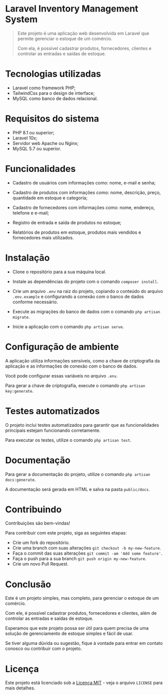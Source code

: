 # Laravel Inventory Management System

>Este projeto é uma aplicação web desenvolvida em Laravel que permite gerenciar o estoque de um comércio. 
>
>Com ela, é possível cadastrar produtos, fornecedores, clientes e controlar as entradas e saídas de estoque.


# Tecnologias utilizadas

- Laravel como framework PHP;
- TailwindCss para o design de interface;
- MySQL como banco de dados relacional.


# Requisitos do sistema

- PHP 8.1 ou superior;
- Laravel 10x;
- Servidor web Apache ou Nginx;
- MySQL 5.7 ou superior.


# Funcionalidades

- Cadastro de usuários com informações como: nome, e-mail e senha;

- Cadastro de produtos com informações como: nome, descrição, preço, quantidade em estoque e categoria;

- Cadastro de fornecedores com informações como: nome, endereço, telefone e e-mail;

- Registro de entrada e saída de produtos no estoque;

- Relatórios de produtos em estoque, produtos mais vendidos e fornecedores mais utilizados.


# Instalação

- Clone o repositório para a sua máquina local.

- Instale as dependências do projeto com o comando `composer install`.

- Crie um arquivo `.env` na raiz do projeto, copiando o conteúdo do arquivo `.env.example` e configurando a conexão com o banco de dados conforme necessário.

- Execute as migrações do banco de dados com o comando `php artisan migrate`.

- Inicie a aplicação com o comando `php artisan serve`.


# Configuração de ambiente

A aplicação utiliza informações sensíveis, como a chave de criptografia da aplicação e as informações de conexão com o banco de dados.

Você pode configurar essas variáveis no arquivo `.env`.

Para gerar a chave de criptografia, execute o comando `php artisan key:generate`.


# Testes automatizados

O projeto inclui testes automatizados para garantir que as funcionalidades principais estejam funcionando corretamente.

Para executar os testes, utilize o comando `php artisan test`.


# Documentação

Para gerar a documentação do projeto, utilize o comando `php artisan docs:generate`. 

A documentação será gerada em HTML e salva na pasta `public/docs`.


# Contribuindo

Contribuições são bem-vindas!

Para contribuir com este projeto, siga as seguintes etapas:

- Crie um fork do repositório.
- Crie uma branch com suas alterações `git checkout -b my-new-feature`.
- Faça o commit das suas alterações `git commit -am 'Add some feature'`.
- Faça o push para a sua branch `git push origin my-new-feature`.
- Crie um novo Pull Request.


# Conclusão

Este é um projeto simples, mas completo, para gerenciar o estoque de um comércio.

Com ele, é possível cadastrar produtos, fornecedores e clientes, além de controlar as entradas e saídas de estoque. 

Esperamos que este projeto possa ser útil para quem precisa de uma solução de gerenciamento de estoque simples e fácil de usar. 

Se tiver alguma dúvida ou sugestão, fique à vontade para entrar em contato conosco ou contribuir com o projeto.


# Licença

Este projeto está licenciado sob a [Licença MIT]() - veja o arquivo `LICENSE` para mais detalhes.
